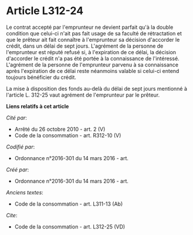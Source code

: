 # Article L312-24

Le contrat accepté par l'emprunteur ne devient parfait qu'à la double condition que celui-ci n'ait pas fait usage de sa
faculté de rétractation et que le prêteur ait fait connaître à l'emprunteur sa décision d'accorder le crédit, dans un délai
de sept jours. L'agrément de la personne de l'emprunteur est réputé refusé si, à l'expiration de ce délai, la décision
d'accorder le crédit n'a pas été portée à la connaissance de l'intéressé. L'agrément de la personne de l'emprunteur parvenu à
sa connaissance après l'expiration de ce délai reste néanmoins valable si celui-ci entend toujours bénéficier du crédit. 

La mise à disposition des fonds au-delà du délai de sept jours mentionné à l'article L. 312-25 vaut agrément de l'emprunteur
par le prêteur.

**Liens relatifs à cet article**

_Cité par_:

  - Arrêté du 26 octobre 2010 - art. 2 (V)
  - Code de la consommation - art. R312-10 (V)

_Codifié par_:

  - Ordonnance n°2016-301 du 14 mars 2016 - art.

_Créé par_:

  - Ordonnance n°2016-301 du 14 mars 2016 - art.

_Anciens textes_:

  - Code de la consommation - art. L311-13 (Ab)

_Cite_:

  - Code de la consommation - art. L312-25 (VD)
